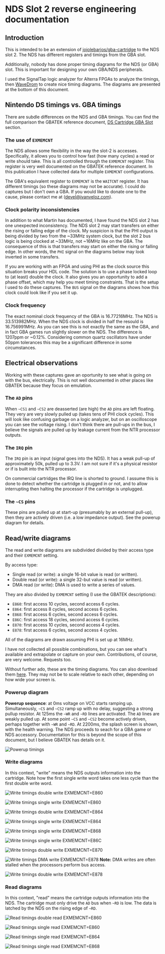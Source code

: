 # NDS Slot 2 reverse engineering documentation

## Introduction
This is intended to be an extension of [jojolebarjos/gba-cartridge](https://github.com/jojolebarjos/gba-cartridge) to the NDS slot 2. The NDS has different registers and timings from the GBA slot.

Additionally, nobody has done proper timing diagrams for the NDS (or GBA) slot. This is important for designing your own GBA/NDS peripherals. 

I used the SignalTap logic analyzer for Alterra FPGAs to analyze the timings, then [WaveDrom](https://wavedrom.com) to create nice timing diagrams. The diagrams are presented at the bottom of this document.

## Nintendo DS timings vs. GBA timings

There are subdle differences on the NDS and GBA timings. You can find the full comparison the GBATEK reference document, [DS Cartridge GBA Slot](https://problemkaputt.de/gbatek.htm#dscartridgegbaslot) section.

### The use of `EXMEMCNT`
The NDS allows some flexibility in the way the slot-2 is accesses. Specifically, it allows you to control how fast (how many cycles) a read or write should take. This is all controlled through the `EXMEMCNT` register. This register is very well documented on the GBATEK reference document. In this publication I have collected data for multiple `EXMEMCNT` configurations. 

The GBA's equivalent register to `EXMEMCNT` is the `WAITCNT` register. It has different timings (so these diagrams may not be accurate). I could do captures but I don't own a GBA. If you would like to donate one to the cause, please contact me at ([devel@ivanveloz.com](mailto:devel@ivanveloz.com)).

### Clock polarity inconsistencies
In addition to what Martin has documented, I have found the NDS slot 2 has one unexpected inconsistency. The NDS slot 2 may start transfers on either the rising or falling edge of the clock. My suspicion is that the PHI output is being divided by two from the ~33MHz system clock, but the slot 2 bus logic is being clocked at ~33MHz, not ~16MHz like on the GBA. The consequence of this is that transfers may start on either the rising or falling edge. In other words, the `PHI` signal on the diagrams below may look inverted in some transfers.

If you are working with an FPGA and using PHI as the clock source this situation breaks your HDL code. The solution is to use a phase locked loop to (at least) double the clock. It also gives you an opportunity to add a phase offset, which may help you meet timing constraints. That is the setup I used to do these captures. The `BUS` signal on the diagrams shows how this clock could look like if you set it up.

### Clock frequency
The exact nominal clock frequency of the GBA is 16.77216MHz. The NDS is 33.513982MHz. When the NDS clock is divided in half the resould is 16.756991MHz. As you can see this is not exactly the same as the GBA, and in fact GBA games run slightly slower on the NDS. The difference is 1207ppm or ~0.12%. Considering common quartz oscillators have under 50ppm tolerances this may be a significant difference in some circumstances.

## Electrical observations
Working with these captures gave an oportunity to see what is going on with the bus, electrically. This is not well documented in other places like GBATEK because they focus on emulation.

### The `AD` pins
When `~CS1` and `~CS2` are deasserted (are high) the `AD` pins are left floating. They very are very slowly pulled up (takes tens of PHI clock cycles). This will look like confusing garbage on a logic analyzer, but on an oscilloscope you can see the voltage rising. I don't think there are pull-ups in the bus, I believe the signals are pulled up by leakage current from the NTR processor outputs.

### The `IRQ` pin
The `IRQ` pin is an input (signal goes into the NDS). It has a weak pull-up of approximately 50k, pulled up to 3.3V. I am not sure if it's a physical resistor or if is built into the NTR processor.

On commercial cartridges the IRQ line is shorted to ground. I assume this is done to detect whether the cartridge is plugged in or not, and to allow interrupting then halting the processor if the cartridge is unplugged.

### The `~CS` pins
These pins are pulled up at start-up (presumably by an external pull-up), then they are actively driven (i.e. a low impedance output). See the powerup diagram for details.

## Read/write diagrams

The read and write diagrams are subdivided divided by their access type and their `EXMEMCNT` setting.

By access type:
- Single read (or write): a single 16-bit value is read (or written).
- Double read (or write): a single 32-but value is read (or written).
- DMA read (or write):  DMA is used to write a series of values.

They are also divided by `EXMEMCNT` setting (I use the GBATEK descriptions):
- `E860`: first access 10 cycles, second access 6 cycles.
- `E864`: first access 8 cycles, second access 6 cycles.
- `E868`: first access 6 cycles, second access 6 cycles.
- `E86C`: first access 18 cycles, second access 6 cycles.
- `E870`: first access 10 cycles, second access 4 cycles.
- `E878`: first access 6 cycles, second access 4 cycles.

All of the diagrams are drawn assuming PHI is set up at 16MHz.

I have not collected all possible combinations, but you can see what's available and extrapolate or capture on your own. Contributions, of course, are very welcome. Requests too.

Without further ado, these are the timing diagrams. You can also download them [here](https://github.com/IvanVeloz/nds-slot2/tree/gh-pages). They may not be to scale relative to each other, depending on how wide your screen is.

### Powerup diagram

**Powerup sequence**: at 0ms voltage on VCC starts ramping up. Simultaneously, `~CS` and `~CS2` ramp up with no delay, suggesting a strong pullup resistor. At 125ms the `~WR` and `~RD` lines are activated. The `AD` lines are weakly pulled up. At some point `~CS` and `~CS2` become actively driven, perhaps together with `~WR` and `~RD`. At 2200ms, the splash screen is shown, with the health warning. The NDS proceeds to seach for a GBA game or NDS accessory. Documentation for this is beyond the scope of this document, but I believe GBATEK has details on it.

![Powerup timings](https://ivanveloz.github.io/nds-slot2/powerup.svg)

### Write diagrams
In this context, "write" means the NDS outputs information into the cartridge. Note how the first single write word takes one less cycle than the first double write word.

![Write timings double write EXMEMCNT=E860](https://ivanveloz.github.io/nds-slot2/E860-doublewrite-GBA_BUS.svg)

![Write timings single write EXMEMCNT=E860](https://ivanveloz.github.io/nds-slot2/E860-singlewrite-GBA_BUS.svg)

![Write timings double write EXMEMCNT=E864](https://ivanveloz.github.io/nds-slot2/E864-doublewrite-GBA_BUS.svg)

![Write timings single write EXMEMCNT=E864](https://ivanveloz.github.io/nds-slot2/E864-singlewrite-GBA_BUS.svg)

![Write timings single write EXMEMCNT=E868](https://ivanveloz.github.io/nds-slot2/E868-singlewrite-GBA_BUS.svg)

![Write timings single write EXMEMCNT=E86C](https://ivanveloz.github.io/nds-slot2/E86C-singlewrite-GBA_BUS.svg)

![Write timings double write EXMEMCNT=E870](https://ivanveloz.github.io/nds-slot2/E870-doublewrite-GBA_BUS.svg)

![Write timings DMA write EXMEMCNT=E878](https://ivanveloz.github.io/nds-slot2/E878-dmawrite-GBA_BUS.svg)
**Note:** DMA writes are often stalled when the processors perform bus access.

![Write timings double write EXMEMCNT=E878](https://ivanveloz.github.io/nds-slot2/E878-doublewrite-GBA_BUS.svg)

### Read diagrams
In this context, "read" means the cartridge outputs information into the NDS. The cartridge must only drive the `AD` bus when `~RD` is low. The data is latched by the NDS on the rising edge of `~RD`.

![Read timings double read EXMEMCNT=E860](https://ivanveloz.github.io/nds-slot2/E860-doubleread-GBA_BUS.svg)

![Read timings single read EXMEMCNT=E860](https://ivanveloz.github.io/nds-slot2/E860-singleread-GBA_BUS.svg)

![Read timings single read EXMEMCNT=E864](https://ivanveloz.github.io/nds-slot2/E864-singleread-GBA_BUS.svg)

![Read timings single read EXMEMCNT=E868](https://ivanveloz.github.io/nds-slot2/E868-singleread-GBA_BUS.svg)
